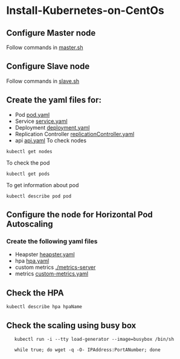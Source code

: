 # Install-Kubernetes-on-CentOs

## Configure Master node

Follow commands in [master.sh](https://github.com/tarun1475/autoscaling-kubernetes/blob/master/master.sh)

## Configure Slave node

Follow commands in [slave.sh](https://github.com/tarun1475/autoscaling-kubernetes/blob/master/slave.sh)

## Create the yaml files for:

- Pod [pod.yaml](https://github.com/tarun1475/autoscaling-kubernetes/blob/master/pod.yaml)
- Service [service.yaml](https://github.com/tarun1475/autoscaling-kubernetes/blob/master/service.yaml)
- Deployment [deployment.yaml](https://github.com/tarun1475/autoscaling-kubernetes/blob/master/deployment.yaml)
- Replication Controller [replicationController.yaml](https://github.com/tarun1475/autoscaling-kubernetes/blob/master/replicationController.yaml)
- api [api.yaml](https://github.com/tarun1475/autoscaling-kubernetes/blob/master/api.yaml)
  To check nodes

```
kubectl get nodes
```

To check the pod

```
kubectl get pods
```

To get information about pod

```
kubectl describe pod pod
```

## Configure the node for Horizontal Pod Autoscaling

### Create the following yaml files

- Heapster [heapster.yaml](https://github.com/tarun1475/autoscaling-kubernetes/blob/master/heapster.yaml)
- hpa [hpa.yaml](https://github.com/tarun1475/autoscaling-kubernetes/blob/master/hpa.yaml)
- custom metrics [./metrics-server](https://github.com/tarun1475/autoscaling-kubernetes/tree/master/metrics-server)
- metrics [custom-metrics.yaml](https://github.com/tarun1475/autoscaling-kubernetes/blob/master/metrics/custom-metrics.yaml)

## Check the HPA

```
kubectl describe hpa hpaName
```

## Check the scaling using busy box

```
   kubectl run -i --tty load-generator --image=busybox /bin/sh

   while true; do wget -q -O- IPAddress:PortANumber; done

```
